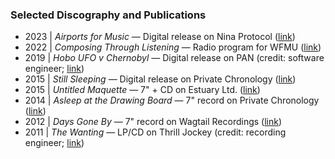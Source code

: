 ### Selected Discography and Publications
- 2023 | *Airports for Music* — Digital release on Nina Protocol ([link](https://hubs.ninaprotocol.com/airportsformusic/))
- 2022 | *Composing Through Listening* — Radio program for WFMU ([link](https://wfmu.org/playlists/shows/119916))
- 2019 | *Hobo UFO v Chernobyl* — Digital release on PAN (credit: software engineer; [link](https://p-a-n.org/release/james-hoff-hobo-ufo-v-chernobyl/))
- 2015 | *Still Sleeping* — Digital release on Private Chronology ([link]((/private-chronology/10)))
- 2015 | *Untitled Maquette* — 7" + CD on Estuary Ltd. ([link](http://estuary-ltd.com/releases/est5007/))
- 2014 | *Asleep at the Drawing Board* — 7" record on Private Chronology ([link]((/private-chronology/07)))
- 2012 | *Days Gone By* — 7" record on Wagtail Recordings ([link]((https://wagtailrecordings.bandcamp.com/album/reuben-son-days-gone-by)))
- 2011 | *The Wanting* — LP/CD on Thrill Jockey (credit: recording engineer; [link]((https://thrilljockey.com/products/the-wanting)))
